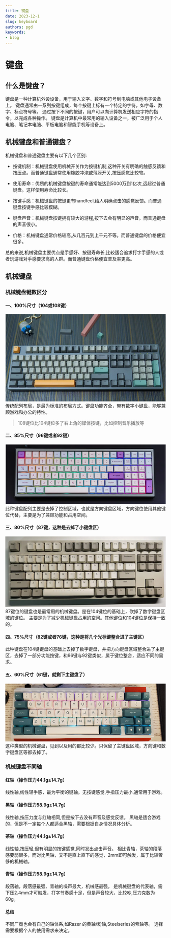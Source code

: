 ```yaml
---
title: 键盘
date: 2023-12-1
slug: keyboard
authors: pgd
keywords:
- blog
---
```


# 键盘


## 什么是键盘？

键盘是一种计算机外设设备，用于输入文字、数字和符号到电脑或其他电子设备上。
键盘通常由一系列按键组成，每个按键上标有一个特定的字符，如字母、数字、标点符号等。
通过按下不同的按键，用户可以向计算机发送相应字符的指令，以完成各种操作。
键盘是计算机中最常用的输入设备之一，被广泛用于个人电脑、笔记本电脑、平板电脑和智能手机等设备上。

## 机械键盘和普通键盘？
机械键盘和普通键盘主要有以下几个区别:

* 按键机制：机械键盘使用机械开关作为按键机制,这种开关有明确的触感反馈和按压点。而普通键盘通常使用橡胶冲泡或薄膜开关,按压感觉比较软。

* 使用寿命：优质的机械键盘按键的寿命通常能达到5000万到1亿次,远超过普通键盘。这样使用寿命比较长。

* 按键手感：机械键盘的按键更有handfeel,给人明确点击的感觉反馈。而普通键盘按键手感比较模糊。

* 键盘声音：机械键盘按键拥有较大的游程,按下去会有明显的声音。而普通键盘的声音很小。

* 价格：机械键盘通常价格较高,从几百元到上千元不等。而普通键盘的价格便宜很多。

总的来说,机械键盘主要优点是手感好、按键寿命长,比较适合追求打字手感的人或者玩游戏对手感要求高的人群。而普通键盘价格便宜普及率更高。

## 机械键盘

### 机械键盘键数区分
#### 一、100%尺寸（104或108键）
![keyboard_108.png](img/keyboard_108.png)
传统配列布局，是最为标准的布局方式。键盘功能齐全，带有数字小键盘，能够兼顾游戏和办公的特性。
>108键位比104键位多了右上角的媒体按键，比如控制音乐播放等

#### 二、85%尺寸（96键或者92键）
![keyboard_96.png](img/keyboard_96.png)
此种键盘配列主要是去掉了控制区域，也就是方向键盘区域，方向键位使用其他键位代替，主要是为了兼顾功能和占用空间。

#### 三、80%尺寸（87键，这种是去掉了小键盘区）
![keyboard_87.png](img/keyboard_87.png)
87键位的键盘也是最常用的机械键盘。是在104键位的基础上，砍掉了数字键盘区域的键位。
主要是为了减少机械键盘占用的空间。其他键位和104键位是保持一致的。

#### 四、75%尺寸（82键或者76键，这种是将几个光标键整合进了主键区）
此种键盘在104键键盘的基础上去掉了数字键盘，并把方向键盘区域整合进了主键区，去掉了一部分功能按键，和96键与92键类似，属于键位整合，适应不同的需求。

#### 五、60%尺寸（61键，就剩下主键盘了）
![keyboard_60.png](img/keyboard_60.png)
这种类型的机械键盘，见到以及用的都比较少。只保留了主键盘区域，方向键和数字键盘区等都去掉了。
### 机械键盘不同轴

#### 红轴（操作压力44.1g±14.7g）
线性轴,线性轻手感，最为平衡的键轴。无按键感觉,手指压力最小,通常用于游戏。

#### 黑轴（操作压力58.9g±14.7g）
线性轴,按压力度与红轴相同,但是按下去没有声音及感觉反馈。
黑轴是适合游戏的，但是不一定每个人都适合黑轴，需要根据自身情况具体分析。

#### 茶轴（操作压力44.1g±14.7g）
线性轴,按压轻,但有明显的按键感觉,同时发出点击声音。
相比青轴，茶轴的段落感要弱很多，而对比黑轴，又不是直上直下的感觉，2mm即可触发，属于比较奢侈的机械轴。

#### 青轴（操作压力58.9g±14.7g）
段落轴，段落感最强、青轴的噪声最大，机械感最强，
是机械键盘的代表轴，需下压2.4mm才可触发，打字节奏感十足，但是声音较大，比较吵,压力克数为60g。

#### 总结
不同厂商也会有自己的轴体系,如Razer 的黄轴/粉轴,Steelseries的紫轴等。
选择需要根据个人的使用需求来决定。